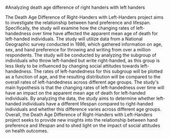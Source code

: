 #Analyzing death age difference of right handers with left handers

The Death Age Difference of Right-Handers with Left-Handers project aims to investigate the relationship between hand preference and lifespan. Specifically, the study will examine how the changing rates of left-handedness over time have affected the apparent mean age of death for left-handed individuals. The study will utilize data from a National Geographic survey conducted in 1986, which gathered information on age, sex, and hand preference for throwing and writing from over a million respondents.
The study will be conducted by analyzing the subgroup of individuals who throw left-handed but write right-handed, as this group is less likely to be influenced by changing social attitudes towards left-handedness. The rates of left-handedness for this subgroup will be plotted as a function of age, and the resulting distribution will be compared to the overall rates of left-handedness across different age groups.
The study's main hypothesis is that the changing rates of left-handedness over time will have an impact on the apparent mean age of death for left-handed individuals. By analyzing the data, the study aims to determine whether left-handed individuals have a different lifespan compared to right-handed individuals and whether this difference varies across different age groups.
Overall, the Death Age Difference of Right-Handers with Left-Handers project seeks to provide new insights into the relationship between hand preference and lifespan and to shed light on the impact of social attitudes on health outcomes.
